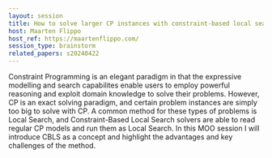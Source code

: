 ```yaml
---
layout: session
title: How to solve larger CP instances with constraint-based local search?
host: Maarten Flippo
host_ref: https://maartenflippo.com/
session_type: brainstorm
related_papers: s20240422
---
```


Constraint Programming is an elegant paradigm in that the expressive modelling and search capabilites enable users to employ powerful reasoning and exploit domain knowledge to solve their problems. However, CP is an exact solving paradigm, and certain problem instances are simply too big to solve with CP. A common method for these types of problems is Local Search, and Constraint-Based Local Search solvers are able to read regular CP models and run them as Local Search. In this MOO session I will introduce CBLS as a concept and highlight the advantages and key challenges of the method.